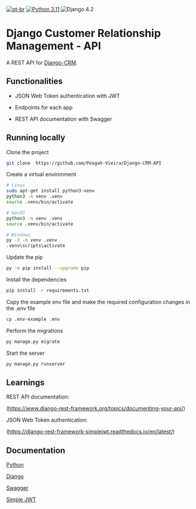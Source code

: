 [![pt-br](https://img.shields.io/badge/lang-pt--br-green.svg)](https://github.com/Peagah-Vieira/Django-CRM-API/blob/main/README_BR.md)
[![Python 3.11](https://img.shields.io/badge/python-3.11-yellow.svg)](https://www.python.org/downloads/release/python-360/)
![Django 4.2](https://img.shields.io/badge/Django-4.2-green.svg)
# Django Customer Relationship Management - API

A REST API for [Django-CRM](https://github.com/Peagah-Vieira/Django-CRM).

## Functionalities

- JSON Web Token authentication with JWT

- Endpoints for each app

- REST API documentation with Swagger

## Running locally

Clone the project

```bash
git clone  https://github.com/Peagah-Vieira/Django-CRM-API
```

Create a virtual environment

```bash
# Linux
sudo apt-get install python3-venv    
python3 -m venv .venv
source .venv/bin/activate

# macOS
python3 -m venv .venv
source .venv/bin/activate

# Windows
py -3 -m venv .venv
.venv\scripts\activate
```

Update the pip

```bash
py -m pip install --upgrade pip
```

Install the dependencies

```bash
pip install -r requirements.txt
```

Copy the example env file and make the required configuration changes in the .env file

```bash
cp .env-example .env
```

Perform the migrations

```bash
py manage.py migrate
```

Start the server

```bash
py manage.py runserver
```

## Learnings

REST API documentation:

(https://www.django-rest-framework.org/topics/documenting-your-api/)

JSON Web Token authentication:

(https://django-rest-framework-simplejwt.readthedocs.io/en/latest/)

## Documentation

[Python](https://www.python.org)

[Django](https://www.djangoproject.com)

[Swagger](https://django-rest-swagger.readthedocs.io/en/latest/)

[Simple JWT](https://django-rest-framework-simplejwt.readthedocs.io/en/latest/getting_started.html)
